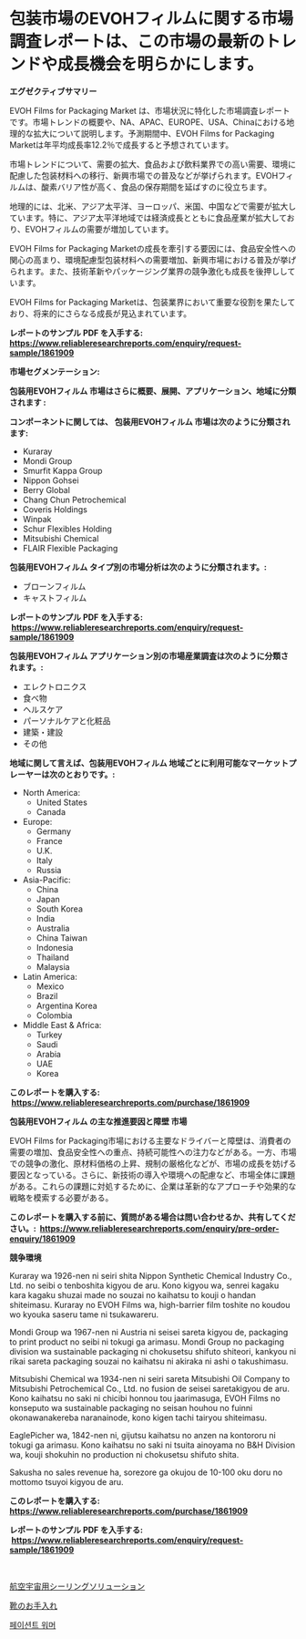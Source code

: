 <p><h1>包装市場のEVOHフィルムに関する市場調査レポートは、この市場の最新のトレンドや成長機会を明らかにします。</h1></p><p><strong>エグゼクティブサマリー</strong></p>
<p><p>EVOH Films for Packaging Market は、市場状況に特化した市場調査レポートです。市場トレンドの概要や、NA、APAC、EUROPE、USA、Chinaにおける地理的な拡大について説明します。予測期間中、EVOH Films for Packaging Marketは年平均成長率12.2％で成長すると予想されています。</p><p>市場トレンドについて、需要の拡大、食品および飲料業界での高い需要、環境に配慮した包装材料への移行、新興市場での普及などが挙げられます。EVOHフィルムは、酸素バリア性が高く、食品の保存期間を延ばすのに役立ちます。</p><p>地理的には、北米、アジア太平洋、ヨーロッパ、米国、中国などで需要が拡大しています。特に、アジア太平洋地域では経済成長とともに食品産業が拡大しており、EVOHフィルムの需要が増加しています。</p><p>EVOH Films for Packaging Marketの成長を牽引する要因には、食品安全性への関心の高まり、環境配慮型包装材料への需要増加、新興市場における普及が挙げられます。また、技術革新やパッケージング業界の競争激化も成長を後押ししています。</p><p>EVOH Films for Packaging Marketは、包装業界において重要な役割を果たしており、将来的にさらなる成長が見込まれています。</p></p>
<p><strong>レポートのサンプル PDF を入手する: <a href="https://www.reliableresearchreports.com/enquiry/request-sample/1861909">https://www.reliableresearchreports.com/enquiry/request-sample/1861909</a></strong></p>
<p><strong>市場セグメンテーション:</strong></p>
<p><strong> 包装用EVOHフィルム 市場はさらに概要、展開、アプリケーション、地域に分類されます :</strong></p>
<p><strong>コンポーネントに関しては、 包装用EVOHフィルム 市場は次のように分類されます: &nbsp;</strong></p>
<p><ul><li>Kuraray</li><li>Mondi Group</li><li>Smurfit Kappa Group</li><li>Nippon Gohsei</li><li>Berry Global</li><li>Chang Chun Petrochemical</li><li>Coveris Holdings</li><li>Winpak</li><li>Schur Flexibles Holding</li><li>Mitsubishi Chemical</li><li>FLAIR Flexible Packaging</li></ul></p>
<p><strong> 包装用EVOHフィルム タイプ別の市場分析は次のように分類されます。:</strong></p>
<p><ul><li>ブローンフィルム</li><li>キャストフィルム</li></ul></p>
<p><strong>レポートのサンプル PDF を入手する: &nbsp;<a href="https://www.reliableresearchreports.com/enquiry/request-sample/1861909">https://www.reliableresearchreports.com/enquiry/request-sample/1861909</a></strong></p>
<p><strong> 包装用EVOHフィルム アプリケーション別の市場産業調査は次のように分類されます。:</strong></p>
<p><ul><li>エレクトロニクス</li><li>食べ物</li><li>ヘルスケア</li><li>パーソナルケアと化粧品</li><li>建築・建設</li><li>その他</li></ul></p>
<p><strong>地域に関して言えば、包装用EVOHフィルム 地域ごとに利用可能なマーケットプレーヤーは次のとおりです。:</strong></p>
<p><ul>
    <li>
        North America:
        <ul>
            <li>United States</li>
            <li>Canada</li>
        </ul>
    </li>
    <li>
        Europe:
        <ul>
            <li>Germany</li>
            <li>France</li>
            <li>U.K.</li>
            <li>Italy</li>
            <li>Russia</li>
        </ul>
    </li>
    <li>
        Asia-Pacific:
        <ul>
            <li>China</li>
            <li>Japan</li>
            <li>South Korea</li>
            <li>India</li>
            <li>Australia</li>
            <li>China Taiwan</li>
            <li>Indonesia</li>
            <li>Thailand</li>
            <li>Malaysia</li>
        </ul>
    </li>
    <li>
        Latin America:
        <ul>
            <li>Mexico</li>
            <li>Brazil</li>
            <li>Argentina Korea</li>
            <li>Colombia</li>
        </ul>
    </li>
    <li>
        Middle East & Africa:
        <ul>
            <li>Turkey</li>
            <li>Saudi</li>
            <li>Arabia</li>
            <li>UAE</li>
            <li>Korea</li>
        </ul>
    </li>
    </ul></p>
<p><strong>このレポートを購入する: &nbsp;<a href="https://www.reliableresearchreports.com/purchase/1861909">https://www.reliableresearchreports.com/purchase/1861909</a></strong></p>
<p><strong>包装用EVOHフィルム の主な推進要因と障壁 市場</strong></p>
<p><p>EVOH Films for Packaging市場における主要なドライバーと障壁は、消費者の需要の増加、食品安全性への重点、持続可能性への注力などがある。一方、市場での競争の激化、原材料価格の上昇、規制の厳格化などが、市場の成長を妨げる要因となっている。さらに、新技術の導入や環境への配慮など、市場全体に課題がある。これらの課題に対処するために、企業は革新的なアプローチや効果的な戦略を模索する必要がある。</p></p>
<p><strong>このレポートを購入する前に、質問がある場合は問い合わせるか、共有してください。:&nbsp; <a href="https://www.reliableresearchreports.com/enquiry/pre-order-enquiry/1861909">https://www.reliableresearchreports.com/enquiry/pre-order-enquiry/1861909</a></strong></p>
<p><strong>競争環境</strong></p>
<p><p>Kuraray wa 1926-nen ni seiri shita Nippon Synthetic Chemical Industry Co., Ltd. no seibi o tenboshita kigyou de aru. Kono kigyou wa, senrei kagaku kara kagaku shuzai made no souzai no kaihatsu to kouji o handan shiteimasu. Kuraray no EVOH Films wa, high-barrier film toshite no koudou wo kyouka saseru tame ni tsukawareru.</p><p>Mondi Group wa 1967-nen ni Austria ni seisei sareta kigyou de, packaging to print product no seibi ni tokugi ga arimasu. Mondi Group no packaging division wa sustainable packaging ni chokusetsu shifuto shiteori, kankyou ni rikai sareta packaging souzai no kaihatsu ni akiraka ni ashi o takushimasu. </p><p>Mitsubishi Chemical wa 1934-nen ni seiri sareta Mitsubishi Oil Company to Mitsubishi Petrochemical Co., Ltd. no fusion de seisei saretakigyou de aru. Kono kaihatsu no saki ni chicibi honnou tou jaarimasuga, EVOH Films no konseputo wa sustainable packaging no seisan houhou no fuinni okonawanakereba naranainode, kono kigen tachi tairyou shiteimasu.</p><p>EaglePicher wa, 1842-nen ni, gijutsu kaihatsu no anzen na kontororu ni tokugi ga arimasu. Kono kaihatsu no saki ni tsuita ainoyama no B&H Division wa, kouji shokuhin no production ni chokusetsu shifuto shita.</p><p>Sakusha no sales revenue ha, sorezore ga okujou de 10-100 oku doru no mottomo tsuyoi kigyou de aru.</p></p>
<p><strong>このレポートを購入する: &nbsp; <a href="https://www.reliableresearchreports.com/purchase/1861909">https://www.reliableresearchreports.com/purchase/1861909</a></strong></p>
<p><strong>レポートのサンプル PDF を入手する: &nbsp;<a href="https://www.reliableresearchreports.com/enquiry/request-sample/1861909">https://www.reliableresearchreports.com/enquiry/request-sample/1861909</a></strong><strong></strong></p>
<p>&nbsp;</p>
<p><p><a href="https://medium.com/@durgin521/%E3%82%A8%E3%82%A2%E3%83%AD%E3%82%B9%E3%83%9A%E3%83%BC%E3%82%B9%E3%82%B7%E3%83%BC%E3%83%AA%E3%83%B3%E3%82%B0%E3%82%BD%E3%83%AA%E3%83%A5%E3%83%BC%E3%82%B7%E3%83%A7%E3%83%B3%E5%B8%82%E5%A0%B4%E3%81%AE%E8%A6%8B%E9%80%9A%E3%81%97-%E5%B8%82%E5%A0%B4%E5%8B%95%E5%90%91-%E6%88%90%E9%95%B7-2024%E5%B9%B4%E3%81%8B%E3%82%892031%E5%B9%B4%E3%81%BE%E3%81%A7%E3%81%AE%E4%BA%88%E6%B8%AC-1a8d4f5f672d">航空宇宙用シーリングソリューション</a></p><p><a href="https://medium.com/@elmorunolfsson2023/%E9%9D%B4%E3%81%AE%E3%81%8A%E6%89%8B%E5%85%A5%E3%82%8C%E5%B8%82%E5%A0%B4%E3%81%AE%E8%A6%8F%E6%A8%A1%E3%81%8C-%E3%82%B0%E3%83%AD%E3%83%BC%E3%83%90%E3%83%AB%E7%94%A3%E6%A5%AD%E3%81%A7%E6%9C%80%E9%81%A9%E3%81%AA%E3%83%9E%E3%83%BC%E3%82%B1%E3%83%86%E3%82%A3%E3%83%B3%E3%82%B0%E3%83%81%E3%83%A3%E3%83%8D%E3%83%AB%E3%82%92%E6%98%8E%E3%82%89%E3%81%8B%E3%81%AB%E3%81%97%E3%81%A6%E3%81%84%E3%81%BE%E3%81%99-2b87fa72e16e">靴のお手入れ</a></p><p><a href="https://medium.com/@marielesch2023/%ED%99%98%EC%9E%90-%EB%B3%B4%EC%98%A8%EA%B8%B0-%EC%8B%9C%EC%9E%A5-%EC%8B%9C%EC%9E%A5-%EC%A0%90%EC%9C%A0%EC%9C%A8-%EC%8B%9C%EC%9E%A5-%ED%8A%B8%EB%A0%8C%EB%93%9C-%EB%B0%8F-%EB%AF%B8%EB%9E%98-%EC%84%B1%EC%9E%A5-%ED%83%90%EC%83%89-feb7dde6474c">페이션트 워머</a></p></p>